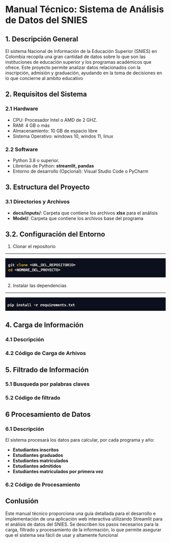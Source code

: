 # Manual Técnico: Sistema de Análisis de Datos del SNIES

## 1. Descripción General

El sistema Nacional de Información de la Educación Superior (SNIES) en Colombia recopila una gran cantidad de datos 
sobre lo que son las instituciones de educación superior y los programas académicos que ofrece. Este proyecto permite 
analizar datos relacionados con la inscripción, admisión y graduación, ayudando en la toma de decisiones en lo que 
concierne al ambito educativo

## 2. Requisitos del Sistema
### 2.1 Hardware
- CPU: Procesador Intel o AMD de 2 GHZ.
- RAM: 4 GB o más
- Almacenamiento: 10 GB de espacio libre
- Sistema Operativo: windows 10, windos 11,  linux

### 2.2 Software
- Python 3.8 o superior.
- Librerías de Python: **streamlit, pandas**
- Entorno de desarrollo (Opcional): Visual Studio Code o PyCharm

## 3. Estructura del Proyecto
### 3.1 Directorios y Archivos
- **docs/inputs/**: Carpeta que contiene los archivos **xlsx** para el análisis
- **Model/**: Carpeta que contiene los archivos base del programa
## 3.2. Configuración del Entorno 

1. Clonar el repositorio
---
![Clonamos el Repositorio](./assets/clone.png)

2. Instalar las dependencias
---
![Clonamos el Repositorio](./assets/dependencias.png)
## 4. Carga de Información 

### 4.1 Descripción 

### 4.2 Código de Carga de Arhivos

## 5. Filtrado de Información 

### 5.1 Busqueda por palabras claves
### 5.2 Código de filtrado

## 6 Procesamiento de Datos
### 6.1 Descripción 
El sistema procesará los datos para calcular, por cada programa y año:

- **Estudiantes inscritos**
- **Estudiantes graduados**
- **Estudiantes matriculados**
- **Estudiantes admitidos**
- **Estudiantes matriculados por primera vez**

### 6.2 Código de Procesamiento

## Conlusión 
Este manual técnico proporciona una guía detallada para el desarrollo e implementación de una aplicación web interactiva
utilizando Streamlit para el análisis de datos del SNIES. Se describen los pasos necesarios para la carga, filtrado y
procesamiento de la información, lo que permite asegurar que el sistema sea fácil de usar y altamente funcional



